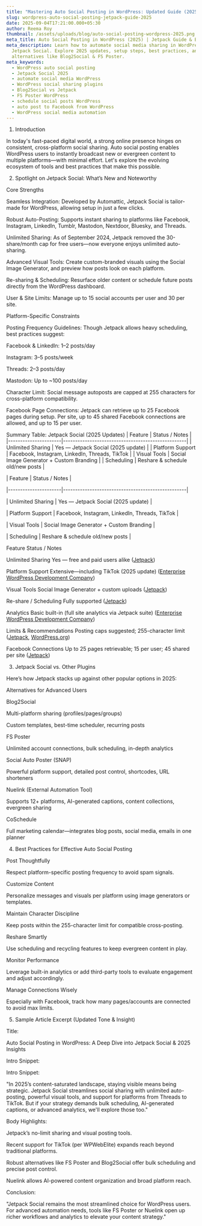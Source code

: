```yaml
---
title: "Mastering Auto Social Posting in WordPress: Updated Guide (2025)"
slug: wordpress-auto-social-posting-jetpack-guide-2025
date: 2025-09-04T17:21:00.000+05:30
author: Reema Roy
thumbnail: /assets/uploads/blog/auto-social-posting-wordpress-2025.png
meta_title: Auto Social Posting in WordPress (2025) | Jetpack Guide & Best Plugins
meta_description: Learn how to automate social media sharing in WordPress with
  Jetpack Social. Explore 2025 updates, setup steps, best practices, and
  alternatives like Blog2Social & FS Poster.
meta_keywords:
  - WordPress auto social posting
  - Jetpack Social 2025
  - automate social media WordPress
  - WordPress social sharing plugins
  - Blog2Social vs Jetpack
  - FS Poster WordPress
  - schedule social posts WordPress
  - auto post to Facebook from WordPress
  - WordPress social media automation
---
```

1. Introduction

In today's fast-paced digital world, a strong online presence hinges on consistent, cross-platform social sharing. Auto social posting enables WordPress users to instantly broadcast new or evergreen content to multiple platforms—with minimal effort. Let's explore the evolving ecosystem of tools and best practices that make this possible.

2. Spotlight on Jetpack Social: What’s New and Noteworthy

Core Strengths

Seamless Integration: Developed by Automattic, Jetpack Social is tailor-made for WordPress, allowing setup in just a few clicks. 

Robust Auto-Posting: Supports instant sharing to platforms like Facebook, Instagram, LinkedIn, Tumblr, Mastodon, Nextdoor, Bluesky, and Threads. 

Unlimited Sharing: As of September 2024, Jetpack removed the 30-share/month cap for free users—now everyone enjoys unlimited auto-sharing. 

Advanced Visual Tools: Create custom-branded visuals using the Social Image Generator, and preview how posts look on each platform. 

Re-sharing & Scheduling: Resurface older content or schedule future posts directly from the WordPress dashboard. 

User & Site Limits: Manage up to 15 social accounts per user and 30 per site. 

Platform-Specific Constraints

Posting Frequency Guidelines: Though Jetpack allows heavy scheduling, best practices suggest:

Facebook & LinkedIn: 1–2 posts/day

Instagram: 3–5 posts/week

Threads: 2–3 posts/day

Mastodon: Up to ~100 posts/day

Character Limit: Social message autoposts are capped at 255 characters for cross-platform compatibility. 

Facebook Page Connections: Jetpack can retrieve up to 25 Facebook pages during setup. Per site, up to 45 shared Facebook connections are allowed, and up to 15 per user. 

Summary Table: Jetpack Social (2025 Updates)
| Feature              | Status / Notes                                    |
|----------------------|---------------------------------------------------|
| Unlimited Sharing    | Yes — Jetpack Social (2025 update)                |
| Platform Support     | Facebook, Instagram, LinkedIn, Threads, TikTok    |
| Visual Tools         | Social Image Generator + Custom Branding          |
| Scheduling           | Reshare & schedule old/new posts                  |


\| Feature              | Status / Notes                                    |

\|----------------------|---------------------------------------------------|

\| Unlimited Sharing    | Yes — Jetpack Social (2025 update)                |

\| Platform Support     | Facebook, Instagram, LinkedIn, Threads, TikTok    |

\| Visual Tools         | Social Image Generator + Custom Branding          |

\| Scheduling           | Reshare & schedule old/new posts                  |



Feature
Status / Notes

Unlimited Sharing
Yes — free and paid users alike ([Jetpack](https://jetpack.com/resources/jetpack-social-unlimited-sharing-threads-support-and-more/?utm_source=chatgpt.com))

Platform Support
Extensive—including TikTok (2025 update) ([Enterprise WordPress Development Company](https://www.wpwebelite.com/blog/5-best-wordpress-plugins-for-social-media-auto-posting/?utm_source=chatgpt.com))

Visual Tools
Social Image Generator + custom uploads ([Jetpack](https://jetpack.com/social/?utm_source=chatgpt.com))

Re-share / Scheduling
Fully supported ([Jetpack](https://jetpack.com/resources/automate-social-media-sharing-wordpress/?utm_source=chatgpt.com))

Analytics
Basic built-in (full site analytics via Jetpack suite) ([Enterprise WordPress Development Company](https://www.wpwebelite.com/blog/5-best-wordpress-plugins-for-social-media-auto-posting/?utm_source=chatgpt.com))

Limits & Recommendations
Posting caps suggested; 255-character limit ([Jetpack](https://jetpack.com/jetpack_support_category/social/?utm_source=chatgpt.com), [WordPress.org](https://wordpress.org/support/topic/question-about-character-limit-in-autoposting/?utm_source=chatgpt.com))

Facebook Connections
Up to 25 pages retrievable; 15 per user; 45 shared per site ([Jetpack](https://jetpack.com/support/jetpack-social/facebook/?utm_source=chatgpt.com))

3. Jetpack Social vs. Other Plugins

Here’s how Jetpack stacks up against other popular options in 2025:

Alternatives for Advanced Users

Blog2Social

Multi-platform sharing (profiles/pages/groups)

Custom templates, best-time scheduler, recurring posts

FS Poster

Unlimited account connections, bulk scheduling, in-depth analytics

Social Auto Poster (SNAP)

Powerful platform support, detailed post control, shortcodes, URL shorteners

Nuelink (External Automation Tool)

Supports 12+ platforms, AI-generated captions, content collections, evergreen sharing

CoSchedule

Full marketing calendar—integrates blog posts, social media, emails in one planner

4. Best Practices for Effective Auto Social Posting

Post Thoughtfully

Respect platform-specific posting frequency to avoid spam signals. 

Customize Content

Personalize messages and visuals per platform using image generators or templates.

Maintain Character Discipline

Keep posts within the 255-character limit for compatible cross-posting. 

Reshare Smartly

Use scheduling and recycling features to keep evergreen content in play.

Monitor Performance

Leverage built-in analytics or add third-party tools to evaluate engagement and adjust accordingly.

Manage Connections Wisely

Especially with Facebook, track how many pages/accounts are connected to avoid max limits. 

5. Sample Article Excerpt (Updated Tone & Insight)

Title:

Auto Social Posting in WordPress: A Deep Dive into Jetpack Social & 2025 Insights

Intro Snippet:

Intro Snippet:

"In 2025’s content-saturated landscape, staying visible means being strategic. Jetpack Social streamlines social sharing with unlimited auto-posting, powerful visual tools, and support for platforms from Threads to TikTok. But if your strategy demands bulk scheduling, AI-generated captions, or advanced analytics, we'll explore those too."

Body Highlights:

Jetpack’s no-limit sharing and visual posting tools.

Recent support for TikTok (per WPWebElite) expands reach beyond traditional platforms. 

Robust alternatives like FS Poster and Blog2Social offer bulk scheduling and precise post control.

Nuelink allows AI-powered content organization and broad platform reach.

Conclusion:

"Jetpack Social remains the most streamlined choice for WordPress users. For advanced automation needs, tools like FS Poster or Nuelink open up richer workflows and analytics to elevate your content strategy."
